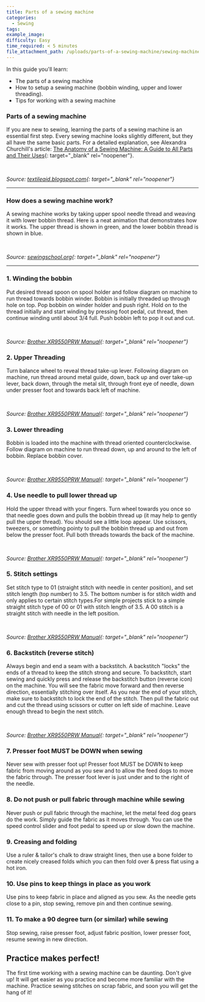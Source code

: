 ```yaml
---
title: Parts of a sewing machine
categories:
  - Sewing
tags:
example_image:
difficulty: Easy
time_required: < 5 minutes
file_attachment_path: /uploads/parts-of-a-sewing-machine/sewing-machine-notes.svg
---
```


In this guide you'll learn:

* The parts of a sewing machine
* How to setup a sewing machine (bobbin winding, upper and lower threading).
* Tips for working with a sewing machine

### Parts of a sewing machine

If you are new to sewing, learning the parts of a sewing machine is an essential first step. Every sewing machine looks slightly different, but they all have the same basic parts. For a detailed explanation, see Alexandra Churchill's article: [The Anatomy of a Sewing Machine: A Guide to All Parts and Their Uses](https://www.marthastewart.com/7846161/sewing-machine-parts-explained){: target="_blank" rel="noopener"}.

&nbsp;

*Source: [textileaid.blogspot.com](http://textileaid.blogspot.com/2019/02/parts-of-garments-sewing-machines.html){: target="_blank" rel="noopener"}*

---

### How does a sewing machine work?

A sewing machine works by taking upper spool needle thread and weaving it with lower bobbin thread. Here is a neat animation that demonstrates how it works. The upper thread is shown in green, and the lower bobbin thread is shown in blue.

&nbsp;

*Source: [sewingschool.org](http://sewingschool.org/2010/11/04/how-a-bobbin-works/){: target="_blank" rel="noopener"}*

---

### 1\. Winding the bobbin

Put desired thread spoon on spool holder and follow diagram on machine to run thread towards bobbin winder. Bobbin is initially threaded up through hole on top. Pop bobbin on winder holder and push right. Hold on to the thread initially and start winding by pressing foot pedal, cut thread, then continue winding until about 3/4 full. Push bobbin left to pop it out and cut.

&nbsp;

*Source: [Brother XR9550PRW Manual](https://support.brother.com/g/b/manualtop.aspx?c=us&amp;lang=en&amp;prod=hf_xr9550eus){: target="_blank" rel="noopener"}*

### 2\. Upper Threading

Turn balance wheel to reveal thread take-up lever. Following diagram on machine, run thread around metal guide, down, back up and over take-up lever, back down, through the metal slit, through front eye of needle, down under presser foot and towards back left of machine.&nbsp;

&nbsp;

*Source: [Brother XR9550PRW Manual](https://support.brother.com/g/b/manualtop.aspx?c=us&amp;lang=en&amp;prod=hf_xr9550eus){: target="_blank" rel="noopener"}*

### 3\. Lower threading

Bobbin is loaded into the machine with thread oriented counterclockwise. Follow diagram on machine to run thread down, up and around to the left of bobbin. Replace bobbin cover.

&nbsp;

*Source: [Brother XR9550PRW Manual](https://support.brother.com/g/b/manualtop.aspx?c=us&amp;lang=en&amp;prod=hf_xr9550eus){: target="_blank" rel="noopener"}*

### 4\. Use needle to pull lower thread up&nbsp;

Hold the upper thread with your fingers. Turn wheel towards you once so that needle goes down and pulls the bobbin thread up (it may help to gently pull the upper thread). You should see a little loop appear. Use scissors, tweezers, or something pointy to pull the bobbin thread up and out from below the presser foot. Pull both threads towards the back of the machine.

&nbsp;

*Source: [Brother XR9550PRW Manual](https://support.brother.com/g/b/manualtop.aspx?c=us&amp;lang=en&amp;prod=hf_xr9550eus){: target="_blank" rel="noopener"}*

### 5\. Stitch settings

Set stitch type to 01 (straight stitch with needle in center position), and set stitch length (top number) to 3.5. The bottom number is for stitch width and only applies to certain stitch types.For simple projects stick to a simple straight stitch type of 00 or 01 with stitch length of 3.5. A 00 stitch is a straight stitch with needle in the left position.&nbsp;

&nbsp;

*Source: [Brother XR9550PRW Manual](https://support.brother.com/g/b/manualtop.aspx?c=us&amp;lang=en&amp;prod=hf_xr9550eus){: target="_blank" rel="noopener"}*

### 6\. Backstitch (reverse stitch)

Always begin and end a seam with a backstitch. A backstitch "locks" the ends of a thread to keep the stitch strong and secure. To backstitch, start sewing and quickly press and release the backstitch button (reverse icon) on the machine. You will see the fabric move forward and then reverse direction, essentially stitching over itself. As you near the end of your stitch, make sure to backstitch to lock the end of the stitch. Then pull the fabric out and cut the thread using scissors or cutter on left side of machine. Leave enough thread to begin the next stitch.

&nbsp;

*Source: [Brother XR9550PRW Manual](https://support.brother.com/g/b/manualtop.aspx?c=us&amp;lang=en&amp;prod=hf_xr9550eus){: target="_blank" rel="noopener"}*

### 7\. Presser foot MUST be DOWN when sewing

Never sew with presser foot up\! Presser foot MUST be DOWN to keep fabric from moving around as you sew and to allow the feed dogs to move the fabric through. The presser foot lever is just under and to the right of the needle.

### 8\. Do not push or pull fabric through machine while sewing

Never push or pull fabric through the machine, let the metal feed dog gears do the work. Simply guide the fabric as it moves through. You can use the speed control slider and foot pedal to speed up or slow down the machine.

### 9\. Creasing and folding

Use a ruler & tailor's chalk to draw straight lines, then use a bone folder to create nicely creased folds which you can then fold over & press flat using a hot iron.

### 10\. Use pins to keep things in place as you work

Use pins to keep fabric in place and aligned as you sew. As the needle gets close to a pin, stop sewing, remove pin and then continue sewing.

### 11\. To make a 90 degree turn (or similar) while sewing

Stop sewing, raise presser foot, adjust fabric position, lower presser foot, resume sewing in new direction.

## Practice makes perfect\!

The first time working with a sewing machine can be daunting. Don't give up\! It will get easier as you practice and become more familiar with the machine. Practice sewing stitches on scrap fabric, and soon you will get the hang of it\!

&nbsp;

&nbsp;
